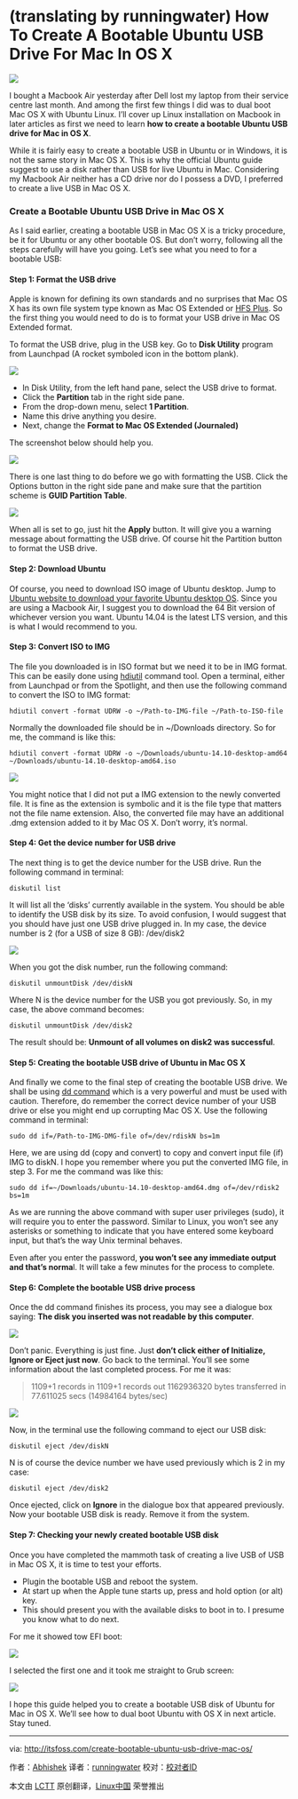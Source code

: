 (translating by  runningwater)
How To Create A Bootable Ubuntu USB Drive For Mac In OS X
================================================================================
![](http://itsfoss.itsfoss.netdna-cdn.com/wp-content/uploads/2014/11/Create_bootable_Ubuntu_USB_Mac_OS_X.jpg)

I bought a Macbook Air yesterday after Dell lost my laptop from their service centre last month. And among the first few things I did was to dual boot Mac OS X with Ubuntu Linux. I’ll cover up Linux installation on Macbook in later articles as first we need to learn **how to create a bootable Ubuntu USB drive for Mac in OS X**.

While it is fairly easy to create a bootable USB in Ubuntu or in Windows, it is not the same story in Mac OS X. This is why the official Ubuntu guide suggest to use a disk rather than USB for live Ubuntu in Mac. Considering my Macbook Air neither has a CD drive nor do I possess a DVD, I preferred to create a live USB in Mac OS X.

### Create a Bootable Ubuntu USB Drive in Mac OS X ###

As I said earlier, creating a bootable USB in Mac OS X is a tricky procedure, be it for Ubuntu or any other bootable OS. But don’t worry, following all the steps carefully will have you going. Let’s see what you need to for a bootable USB:

#### Step 1: Format the USB drive ####

Apple is known for defining its own standards and no surprises that Mac OS X has its own file system type known as Mac OS Extended or [HFS Plus][1]. So the first thing you would need to do is to format your USB drive in Mac OS Extended format.

To format the USB drive, plug in the USB key. Go to **Disk Utility** program from Launchpad (A rocket symboled icon in the bottom plank).

![](http://itsfoss.itsfoss.netdna-cdn.com/wp-content/uploads/2014/11/Disk_Utility_Mac.jpg)

- In Disk Utility, from the left hand pane, select the USB drive to format.
- Click the **Partition** tab in the right side pane.
- From the drop-down menu, select **1 Partition**.
- Name this drive anything you desire.
- Next, change the **Format to Mac OS Extended (Journaled)**

The screenshot below should help you.

![](http://itsfoss.itsfoss.netdna-cdn.com/wp-content/uploads/2014/11/Format_Usb_Mac_4.jpg)

There is one last thing to do before we go with formatting the USB. Click the Options button in the right side pane and make sure that the partition scheme is **GUID Partition Table**.

![](http://itsfoss.itsfoss.netdna-cdn.com/wp-content/uploads/2014/11/Format_Usb_Mac_2.jpg)

When all is set to go, just hit the **Apply** button. It will give you a warning message about formatting the USB drive. Of course hit the Partition button to format the USB drive.

#### Step 2: Download Ubuntu ####

Of course, you need to download ISO image of Ubuntu desktop. Jump to [Ubuntu website to download your favorite Ubuntu desktop OS][2]. Since you are using a Macbook Air, I suggest you to download the 64 Bit version of whichever version you want. Ubuntu 14.04 is the latest LTS version, and this is what I would recommend to you.

#### Step 3: Convert ISO to IMG ####

The file you downloaded is in ISO format but we need it to be in IMG format. This can be easily done using [hdiutil][3] command tool. Open a terminal, either from Launchpad or from the Spotlight, and then use the following command to convert the ISO to IMG format:

    hdiutil convert -format UDRW -o ~/Path-to-IMG-file ~/Path-to-ISO-file

Normally the downloaded file should be in ~/Downloads directory. So for me, the command is like this:

    hdiutil convert -format UDRW -o ~/Downloads/ubuntu-14.10-desktop-amd64 ~/Downloads/ubuntu-14.10-desktop-amd64.iso

![](http://itsfoss.itsfoss.netdna-cdn.com/wp-content/uploads/2014/11/ISO_to_IMG_Convert_Mac_OS_X.jpeg)

You might notice that I did not put a IMG extension to the newly converted file. It is fine as the extension is symbolic and it is the file type that matters not the file name extension. Also, the converted file may have an additional .dmg extension added to it by Mac OS X. Don’t worry, it’s normal.

#### Step 4: Get the device number for USB drive ####

The next thing is to get the device number for the USB drive. Run the following command in terminal:

    diskutil list

It will list all the ‘disks’ currently available in the system. You should be able to identify the USB disk by its size. To avoid confusion, I would suggest that you should have just one USB drive plugged in. In my case, the device number is 2 (for a USB of size 8 GB): /dev/disk2

![](http://itsfoss.itsfoss.netdna-cdn.com/wp-content/uploads/2014/11/Create_bootable_USB_Mac_OSX.jpeg)

When you got the disk number, run the following command:

    diskutil unmountDisk /dev/diskN

Where N is the device number for the USB you got previously. So, in my case, the above command becomes:

    diskutil unmountDisk /dev/disk2

The result should be: **Unmount of all volumes on disk2 was successful**.

#### Step 5: Creating the bootable USB drive of Ubuntu in Mac OS X ####

And finally we come to the final step of creating the bootable USB drive. We shall be using [dd command][4] which is a very powerful and must be used with caution. Therefore, do remember the correct device number of your USB drive or else you might end up corrupting Mac OS X. Use the following command in terminal:

    sudo dd if=/Path-to-IMG-DMG-file of=/dev/rdiskN bs=1m

Here, we are using dd (copy and convert) to copy and convert input file (if) IMG to diskN.  I hope you remember where you put the converted IMG file, in step 3. For me the command was like this:

    sudo dd if=~/Downloads/ubuntu-14.10-desktop-amd64.dmg of=/dev/rdisk2 bs=1m

As we are running the above command with super user privileges (sudo), it will require you to enter the password. Similar to Linux, you won’t see any asterisks or something to indicate that you have entered some keyboard input, but that’s the way Unix terminal behaves.

Even after you enter the password, **you won’t see any immediate output and that’s norma**l. It will take a few minutes for the process to complete.

#### Step 6: Complete the bootable USB drive process ####

Once the dd command finishes its process, you may see a dialogue box saying: **The disk you inserted was not readable by this computer**.

![](http://itsfoss.itsfoss.netdna-cdn.com/wp-content/uploads/2014/11/Bootable_USB_3.png)

Don’t panic. Everything is just fine. Just **don’t click either of Initialize, Ignore or Eject just now**. Go back to the terminal. You’ll see some information about the last completed process. For me it was:

> 1109+1 records in
> 1109+1 records out
> 1162936320 bytes transferred in 77.611025 secs (14984164 bytes/sec)

![](http://itsfoss.itsfoss.netdna-cdn.com/wp-content/uploads/2014/11/Create_bootable_USB_Mac_OSX_1.jpeg)

Now, in the terminal use the following command to eject our USB disk:

    diskutil eject /dev/diskN

N is of course the device number we have used previously which is 2 in my case:

    diskutil eject /dev/disk2

Once ejected, click on **Ignore** in the dialogue box that appeared previously. Now your bootable USB disk is ready. Remove it from the system.

#### Step 7: Checking your newly created bootable USB disk ####

Once you have completed the mammoth task of creating a live USB of USB in Mac OS X, it is time to test your efforts.

- Plugin the bootable USB and reboot the system.
- At start up when the Apple tune starts up, press and hold option (or alt) key.
- This should present you with the available disks to boot in to. I presume you know what to do next.

For me it showed tow EFI boot:

![](http://itsfoss.itsfoss.netdna-cdn.com/wp-content/uploads/2014/11/Ubuntu_boot_USB_Mac_OSX_1.jpeg)

I selected the first one and it took me straight to Grub screen:

![](http://itsfoss.itsfoss.netdna-cdn.com/wp-content/uploads/2014/11/Ubuntu_boot_USB_Mac_OSX.jpeg)

I hope this guide helped you to create a bootable USB disk of Ubuntu for Mac in OS X. We’ll see how to dual boot Ubuntu with OS X in next article. Stay tuned.

--------------------------------------------------------------------------------

via: http://itsfoss.com/create-bootable-ubuntu-usb-drive-mac-os/

作者：[Abhishek][a]
译者：[runningwater](https://github.com/runningwater)
校对：[校对者ID](https://github.com/校对者ID)

本文由 [LCTT](https://github.com/LCTT/TranslateProject) 原创翻译，[Linux中国](http://linux.cn/) 荣誉推出

[a]:http://itsfoss.com/author/Abhishek/
[1]:http://en.wikipedia.org/wiki/HFS_Plus
[2]:http://www.ubuntu.com/download/desktop
[3]:https://developer.apple.com/library/mac/documentation/Darwin/Reference/ManPages/man1/hdiutil.1.html
[4]:http://en.wikipedia.org/wiki/Dd_%28Unix%29